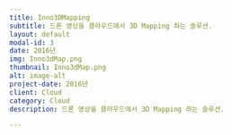 ```yaml
---
title: Inno3DMapping
subtitle: 드론 영상을 클라우드에서 3D Mapping 하는 솔루션.
layout: default
modal-id: 3
date: 2016년
img: Inno3dMap.png
thumbnail: Inno3dMap.png
alt: image-alt
project-date: 2016년
client: Cloud
category: Cloud
description: 드론 영상을 클라우드에서 3D Mapping 하는 솔루션.

---
```

